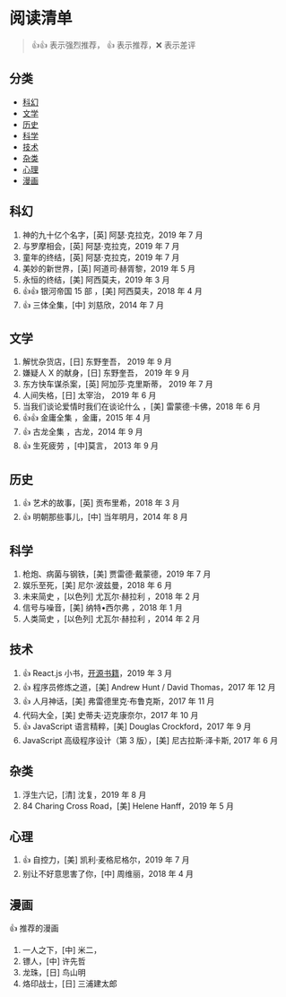 # 阅读清单

> :+1::+1: 表示强烈推荐， :+1: 表示推荐，:x: 表示差评

## 分类

- [科幻](#科幻)
- [文学](#文学)
- [历史](#历史)
- [科学](#科学)
- [技术](#技术)
- [杂类](#杂类)
- [心理](#心理)
- [漫画](#漫画)

## 科幻

1. 神的九十亿个名字，[英] 阿瑟·克拉克，2019 年 7 月
1. 与罗摩相会，[英] 阿瑟·克拉克，2019 年 7 月
1. 童年的终结，[英] 阿瑟·克拉克，2019 年 7 月
1. 美妙的新世界，[英] 阿道司·赫胥黎，2019 年 5 月
1. 永恒的终结，[美] 阿西莫夫，2019 年 3 月
1. :+1::+1: 银河帝国 15 部 ，[美] 阿西莫夫，2018 年 4 月
1. :+1: 三体全集，[中] 刘慈欣，2014 年 7 月

## 文学

1. 解忧杂货店，[日] 东野奎吾， 2019 年 9 月
1. 嫌疑人 X 的献身，[日] 东野奎吾， 2019 年 9 月
1. 东方快车谋杀案，[英] 阿加莎·克里斯蒂， 2019 年 7 月
1. 人间失格，[日] 太宰治， 2019 年 6 月
1. 当我们谈论爱情时我们在谈论什么 ，[美] 雷蒙德·卡佛，2018 年 6 月
1. :+1::+1: 金庸全集 ，金庸，2015 年 4 月
1. :+1: 古龙全集 ，古龙，2014 年 9 月
1. :+1: 生死疲劳 ，[中]莫言， 2013 年 9 月

## 历史

1. :+1: 艺术的故事，[英] 贡布里希，2018 年 3 月
2. :+1: 明朝那些事儿，[中] 当年明月，2014 年 8 月

## 科学

1. 枪炮、病菌与钢铁，[美] 贾雷德·戴蒙德，2019 年 7 月
1. 娱乐至死，[美] 尼尔·波兹曼，2018 年 6 月
1. 未来简史 ，[以色列] 尤瓦尔·赫拉利 ，2018 年 2 月
1. 信号与噪音，[美] 纳特•西尔弗 ，2018 年 1 月
1. 人类简史 ，[以色列] 尤瓦尔·赫拉利 ，2014 年 2 月

## 技术

1. :+1: React.js 小书，[开源书籍](http://huziketang.mangojuice.top/books/react/lesson36)，2019 年 3 月
2. :+1: 程序员修炼之道，[美] Andrew Hunt / David Thomas，2017 年 12 月
3. :+1: 人月神话，[美] 弗雷德里克·布鲁克斯，2017 年 11 月
4. 代码大全，[美] 史蒂夫·迈克康奈尔，2017 年 10 月
5. :+1: JavaScript 语言精粹，[美] Douglas Crockford，2017 年 9 月
6. JavaScript 高级程序设计（第 3 版），[美] 尼古拉斯·泽卡斯, 2017 年 6 月

## 杂类

1. 浮生六记，[清] 沈复，2019 年 8 月
1. 84 Charing Cross Road，[美] Helene Hanff，2019 年 5 月

## 心理

1. :+1: 自控力，[美] 凯利·麦格尼格尔，2019 年 7 月
2. 别让不好意思害了你，[中] 周维丽，2018 年 4 月

## 漫画

:+1: 推荐的漫画

1. 一人之下，[中] 米二，
2. 镖人，[中] 许先哲
3. 龙珠，[日] 鸟山明
4. 烙印战士，[日] 三浦建太郎
